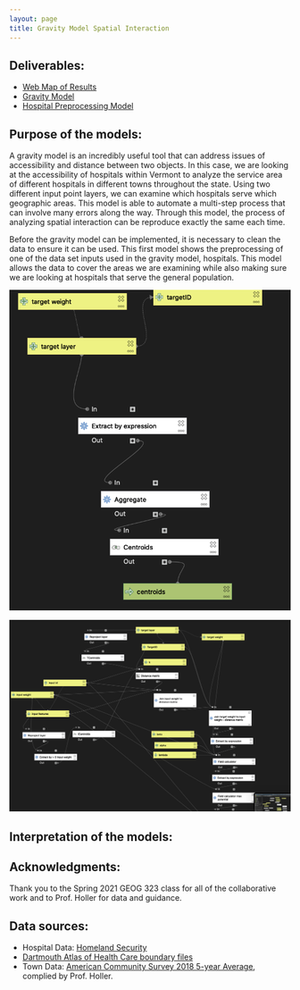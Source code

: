 ```yaml
---
layout: page
title: Gravity Model Spatial Interaction
---
```


## Deliverables:
- [Web Map of Results](assets/index.html)
- [Gravity Model](assets/gravitymodel.model3)
- [Hospital Preprocessing Model](assets/preprocessing.model3)

## Purpose of the models:
A gravity model is an incredibly useful tool that can address issues of accessibility and distance between two objects. In this case, we are looking at the accessibility of hospitals within Vermont to analyze the service area of different hospitals in different towns throughout the state. Using two different input point layers, we can examine which hospitals serve which geographic areas. This model is able to automate a multi-step process that can involve many errors along the way. Through this model, the process of analyzing spatial interaction can be reproduce exactly the same each time.

Before the gravity model can be implemented, it is necessary to clean the data to ensure it can be used. This first model shows the preprocessing of one of the data set inputs used in the gravity model, hospitals. This model allows the data to cover the areas we are examining while also making sure we are looking at hospitals that serve the general population.

![Hospital data preprocessed model](assets/hospitalpreprocessingmap.png)

![Gravity model](assets/gravitymodelmap.png)

## Interpretation of the models:


## Acknowledgments:
Thank you to the Spring 2021 GEOG 323 class for all of the collaborative work and to Prof. Holler for data and guidance.

## Data sources:
- Hospital Data: [Homeland Security](https://hifld-geoplatform.opendata.arcgis.com/datasets/6ac5e325468c4cb9b905f1728d6fbf0f_0)
- [Dartmouth Atlas of Health Care boundary files](https://atlasdata.dartmouth.edu/downloads/supplemental#boundaries)
- Town Data: [American Community Survey 2018 5-year Average](netown.gpkg), complied by Prof. Holler.
